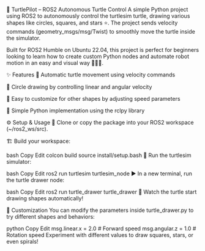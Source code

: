 🐢 TurtlePilot – ROS2 Autonomous Turtle Control
A simple Python project using ROS2 to autonomously control the turtlesim turtle, drawing various shapes like circles, squares, and stars ⭐️. The project sends velocity commands (geometry_msgs/msg/Twist) to smoothly move the turtle inside the simulator.

Built for ROS2 Humble on Ubuntu 22.04, this project is perfect for beginners looking to learn how to create custom Python nodes and automate robot motion in an easy and visual way 👩‍💻🐢.

✨ Features
🚀 Automatic turtle movement using velocity commands

🔄 Circle drawing by controlling linear and angular velocity

🎨 Easy to customize for other shapes by adjusting speed parameters

🐍 Simple Python implementation using the rclpy library

⚙️ Setup & Usage
📂 Clone or copy the package into your ROS2 workspace (~/ros2_ws/src).

🏗️ Build your workspace:

bash
Copy
Edit
colcon build
source install/setup.bash
🐢 Run the turtlesim simulator:

bash
Copy
Edit
ros2 run turtlesim turtlesim_node
▶️ In a new terminal, run the turtle drawer node:

bash
Copy
Edit
ros2 run turtle_drawer turtle_drawer
👀 Watch the turtle start drawing shapes automatically!

🔧 Customization
You can modify the parameters inside turtle_drawer.py to try different shapes and behaviors:

python
Copy
Edit
msg.linear.x = 2.0      # Forward speed
msg.angular.z = 1.0     # Rotation speed
Experiment with different values to draw squares, stars, or even spirals!
